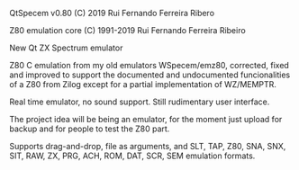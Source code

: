 
QtSpecem v0.80
(C) 2019 Rui Fernando Ferreira Ribero

Z80 emulation core (C) 1991-2019 Rui Fernando Ferreira Ribeiro

New Qt ZX Spectrum emulator

Z80 C emulation from my old emulators WSpecem/emz80, corrected, fixed and improved to support the documented and undocumented funcionalities of a Z80 from Zilog except for a partial implementation of WZ/MEMPTR.

Real time emulator, no sound support. Still rudimentary user interface.

The project idea will be being an emulator, for the moment just upload for backup and for people to test the Z80 part.

Supports drag-and-drop, file as arguments, and SLT, TAP, Z80, SNA, SNX, SIT, RAW, ZX, PRG, ACH, ROM, DAT, SCR, SEM emulation formats.
